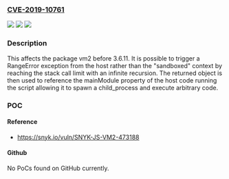 ### [CVE-2019-10761](https://cve.mitre.org/cgi-bin/cvename.cgi?name=CVE-2019-10761)
![](https://img.shields.io/static/v1?label=Product&message=vm2&color=blue)
![](https://img.shields.io/static/v1?label=Version&message=%3C%203.6.11%20&color=brighgreen)
![](https://img.shields.io/static/v1?label=Vulnerability&message=Sandbox%20Bypass&color=brighgreen)

### Description

This affects the package vm2 before 3.6.11. It is possible to trigger a RangeError exception from the host rather than the "sandboxed" context by reaching the stack call limit with an infinite recursion. The returned object is then used to reference the mainModule property of the host code running the script allowing it to spawn a child_process and execute arbitrary code.

### POC

#### Reference
- https://snyk.io/vuln/SNYK-JS-VM2-473188

#### Github
No PoCs found on GitHub currently.

